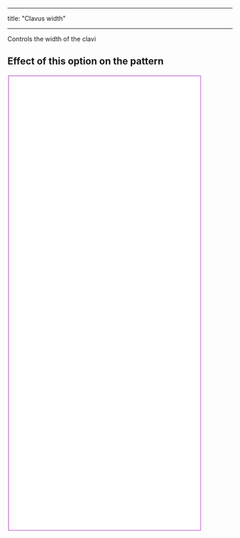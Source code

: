 ***

title: "Clavus width"

***

Controls the width of the clavi

## Effect of this option on the pattern

![This image shows the effect of this option by superimposing several variants that have a different value for this option](tiberius_clavuswidth_sample.svg "Effect of this option on the pattern")
